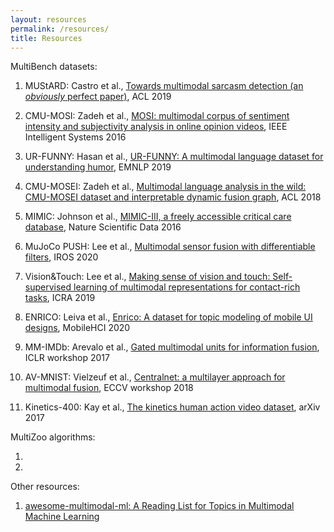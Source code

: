 ```yaml
---
layout: resources
permalink: /resources/
title: Resources
---
```


MultiBench datasets:

1. MUStARD: Castro et al., [Towards multimodal sarcasm detection (an _obviously_ perfect paper)](https://arxiv.org/abs/1906.01815), ACL 2019

2. CMU-MOSI: Zadeh et al., [MOSI: multimodal corpus of sentiment intensity and subjectivity analysis in online opinion videos](https://arxiv.org/abs/1606.06259), IEEE Intelligent Systems 2016 

3. UR-FUNNY: Hasan et al., [UR-FUNNY: A multimodal language dataset for understanding humor](https://arxiv.org/abs/1904.06618), EMNLP 2019

4. CMU-MOSEI: Zadeh et al., [Multimodal language analysis in the wild: CMU-MOSEI dataset and interpretable dynamic fusion graph](https://www.aclweb.org/anthology/P18-1208/), ACL 2018

5. MIMIC: Johnson et al., [MIMIC-III, a freely accessible critical care database](https://pubmed.ncbi.nlm.nih.gov/27219127/), Nature Scientific Data 2016

6. MuJoCo PUSH: Lee et al., [Multimodal sensor fusion with differentiable filters](https://arxiv.org/abs/2010.13021), IROS 2020

7. Vision&Touch: Lee et al., [Making sense of vision and touch: Self-supervised learning of multimodal representations for contact-rich tasks](https://arxiv.org/abs/1810.10191), ICRA 2019
 
8. ENRICO: Leiva et al., [Enrico: A dataset for topic modeling of mobile UI designs](https://userinterfaces.aalto.fi/enrico/resources/enrico.pdf), MobileHCI 2020

9. MM-IMDb: Arevalo et al., [Gated multimodal units for information fusion](https://arxiv.org/abs/1702.01992), ICLR workshop 2017

10. AV-MNIST: Vielzeuf et al., [Centralnet: a multilayer approach for multimodal fusion](https://arxiv.org/abs/1808.07275), ECCV workshop 2018

11. Kinetics-400: Kay et al., [The kinetics human action video dataset](https://arxiv.org/abs/1705.06950), arXiv 2017

MultiZoo algorithms:

1.

2.

Other resources:

1. [awesome-multimodal-ml: A Reading List for Topics in Multimodal Machine Learning](https://github.com/pliang279/awesome-multimodal-ml)
